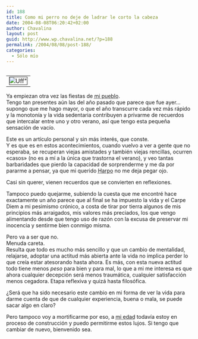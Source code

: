 ```yaml
---
id: 188
title: Como mi perro no deje de ladrar le corto la cabeza
date: 2004-08-08T06:20:42+02:00
author: Chavalina
layout: post
guid: http://www.wp.chavalina.net/?p=188
permalink: /2004/08/08/post-188/
categories:
  - Sólo mío
---
```

<table cellspacing="5" cellpadding="10" width="1" align="left">
  <tr>
    <td>
      <img src="http://www.chavalina.net/imagenes/fotos/resaca.jpg" border="1" alt=Uff" border="1">
    </td>
  </tr>
</table>

Ya empiezan otra vez las fiestas de <acronym title="Blanca">mi pueblo</acronym>.  
Tengo tan presentes aún las del año pasado que parece que fue ayer… supongo que me hago mayor, o que el año transcurre cada vez más rápido y la monotonía y la vida sedentaria contribuyen a privarme de recuerdos que intercalar entre uno y otro verano, así que tengo esta pequeña sensación de vacío.

Este es un artículo personal y sin más interés, que conste.  
Y es que es en estos acontecimientos, cuando vuelvo a ver a gente que no esperaba, se recuperan viejas amistades y también viejas rencillas, ocurren «casos» (no es a mí a la única que trastorna el verano), y veo tantas barbaridades que pierdo la capacidad de sorprenderme y me da por pararme a pensar, ya que mi querido <acronym title="el hijo de perra de mi perro">Harpo</acronym> no me deja pegar ojo.

Casi sin querer, vienen recuerdos que se convierten en reflexiones.

Tampoco puedo quejarme, subiendo la cuesta que me encontré hace exactamente un año parece que al final se ha impuesto la vida y el Carpe Diem a mi pesimismo crónico, a costa de tirar por tierra algunos de mis principios más arraigados, mis valores más preciados, los que vengo alimentando desde que tengo uso de razón con la excusa de preservar mi inocencia y sentirme bien conmigo misma.

Pero va a ser que no.  
Menuda careta.  
Resulta que todo es mucho más sencillo y que un cambio de mentalidad, relajarse, adoptar una actitud más abierta ante la vida no implica perder lo que creía estar atesorando hasta ahora. Es más, con esta nueva actitud todo tiene menos _peso_ para bien y para mal, lo que a mi me interesa es que ahora cualquier decepción será menos traumática, cualquier satisfacción menos cegadora. Etapa reflexiva y quizá hasta filosófica.

¿Será que ha sido necesario este cambio en mi forma de ver la vida para darme cuenta de que de cualquier experiencia, buena o mala, se puede sacar algo en claro?

Pero tampoco voy a mortificarme por eso, a <acronym title="23">mi edad</acronym> todavía estoy en proceso de construcción y puedo permitirme estos lujos. Si tengo que cambiar de nuevo, bienvenido sea.
